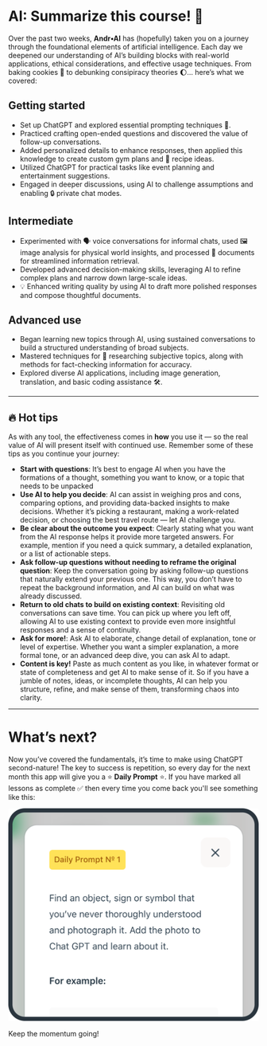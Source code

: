 # AI: Summarize this course! 🤖
Over the past two weeks, **Andr•AI** has (hopefully) taken you on a journey through the foundational elements of artificial intelligence. Each day we deepened our understanding of AI’s building blocks with real-world applications, ethical considerations, and effective usage techniques. From baking cookies 🍪 to debunking consipiracy theories 🌔... here’s what we covered:

## Getting started
- Set up ChatGPT and explored essential prompting techniques 🤖.
- Practiced crafting open-ended questions and discovered the value of follow-up conversations.
- Added personalized details to enhance responses, then applied this knowledge to create custom gym plans and 🥞 recipe ideas.
- Utilized ChatGPT for practical tasks like event planning and entertainment suggestions.
- Engaged in deeper discussions, using AI to challenge assumptions and enabling 🔒 private chat modes.

## Intermediate
- Experimented with 🗣️ voice conversations for informal chats, used 🖼️ image analysis for physical world insights, and processed 📄 documents for streamlined information retrieval.
- Developed advanced decision-making skills, leveraging AI to refine complex plans and narrow down large-scale ideas.
- 💡 Enhanced writing quality by using AI to draft more polished responses and compose thoughtful documents.

## Advanced use
- Began learning new topics through AI, using sustained conversations to build a structured understanding of broad subjects.
- Mastered techniques for 🔎 researching subjective topics, along with methods for fact-checking information for accuracy.
- Explored diverse AI applications, including image generation, translation, and basic coding assistance 🛠️.

***

## 🔥 Hot tips
As with any tool, the effectiveness comes in **how** you use it — so the real value of AI will present itself with continued use. Remember some of these tips as you continue your journey: 

- **Start with questions**: It’s best to engage AI when you have the formations of a thought, something you want to know, or a topic that needs to be unpacked
- **Use AI to help you decide**: AI can assist in weighing pros and cons, comparing options, and providing data-backed insights to make decisions. Whether it’s picking a restaurant, making a work-related decision, or choosing the best travel route — let AI challenge you.
- **Be clear about the outcome you expect**: Clearly stating what you want from the AI response helps it provide more targeted answers. For example, mention if you need a quick summary, a detailed explanation, or a list of actionable steps.
- **Ask follow-up questions without needing to reframe the original question**: Keep the conversation going by asking follow-up questions that naturally extend your previous one. This way, you don’t have to repeat the background information, and AI can build on what was already discussed.
- **Return to old chats to build on existing context**: Revisiting old conversations can save time. You can pick up where you left off, allowing AI to use existing context to provide even more insightful responses and a sense of continuity.
- **Ask for more!**: Ask AI to elaborate, change detail of explanation, tone or level of expertise. Whether you want a simpler explanation, a more formal tone, or an advanced deep dive, you can ask AI to adapt.
- **Content is key!** Paste as much content as you like, in whatever format or state of completeness and get AI to make sense of it. So if you have a jumble of notes, ideas, or incomplete thoughts, AI can help you structure, refine, and make sense of them, transforming chaos into clarity.

***

# What’s next?
Now you’ve covered the fundamentals, it’s time to make using ChatGPT second-nature! The key to success is repetition, so every day for the next month this app will give you a ⭐ **Daily Prompt** ⭐. If you have marked all lessons as complete ✅ then every time you come back you'll see something like this:

![Prompt](./assets/images/daily-prompt.png)

Keep the momentum going!